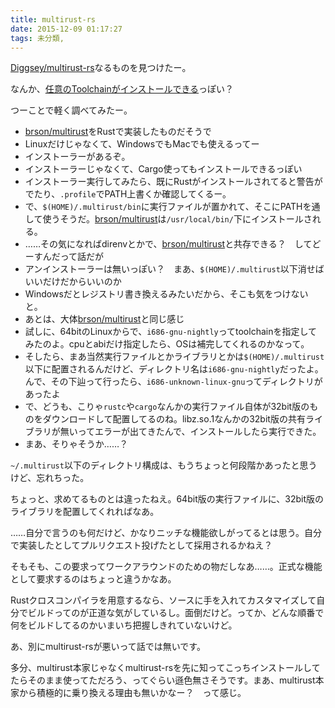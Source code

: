 ```yaml
---
title: multirust-rs
date: 2015-12-09 01:17:27
tags: 未分類, 
---
```

<a href="https://github.com/Diggsey/multirust-rs" target="_blank">Diggsey/multirust-rs</a>なるものを見つけたー。

なんか、<a href="https://github.com/Diggsey/multirust-rs#toolchain-names" target="_blank">任意のToolchainがインストールできる</a>っぽい？

つーことで軽く調べてみたー。

<ul><li><a href="https://github.com/brson/multirust" target="_blank">brson/multirust</a>をRustで実装したものだそうで</li>
<li>Linuxだけじゃなくて、WindowsでもMacでも使えるってー</li>
<li>インストーラーがあるぞ。</li>
<li>インストーラーじゃなくて、Cargo使ってもインストールできるっぽい</li>
<li>インストーラー実行してみたら、既にRustがインストールされてると警告がでたり、<code>.profile</code>でPATH上書くか確認してくるー。</li>
<li>で、<code>$(HOME)/.multirust/bin</code>に実行ファイルが置かれて、そこにPATHを通して使うそうだ。<a href="https://github.com/brson/multirust" target="_blank">brson/multirust</a>は<code>/usr/local/bin/</code>下にインストールされる。</li>
<li>……その気になればdirenvとかで、<a href="https://github.com/brson/multirust" target="_blank">brson/multirust</a>と共存できる？　してどーすんだって話だが</li>
<li>アンインストーラーは無いっぽい？　まあ、<code>$(HOME)/.multirust</code>以下消せばいいだけだからいいのか</li>
<li>Windowsだとレジストリ書き換えるみたいだから、そこも気をつけないと。</li>
<li>あとは、大体<a href="https://github.com/brson/multirust" target="_blank">brson/multirust</a>と同じ感じ</li>
<li>試しに、64bitのLinuxからで、<code>i686-gnu-nightly</code>ってtoolchainを指定してみたのよ。cpuとabiだけ指定したら、OSは補完してくれるのかなって。</li>
<li>そしたら、まあ当然実行ファイルとかライブラリとかは<code>$(HOME)/.multirust</code>以下に配置されるんだけど、ディレクトリ名は<code>i686-gnu-nightly</code>だったよ。んで、その下辿って行ったら、<code>i686-unknown-linux-gnu</code>ってディレクトリがあったよ</li>
<li>で、どうも、こりゃ<code>rustc</code>や<code>cargo</code>なんかの実行ファイル自体が32bit版のものをダウンロードして配置してるのね。libz.so.1なんかの32bit版の共有ライブラリが無いってエラーが出てきたんで、インストールしたら実行できた。</li>
<li>まあ、そりゃそうか……？</li></ul>

<code>~/.multirust</code>以下のディレクトリ構成は、もうちょっと何段階かあったと思うけど、忘れちった。

ちょっと、求めてるものとは違ったねえ。64bit版の実行ファイルに、32bit版のライブラリを配置してくれればなあ。

……自分で言うのも何だけど、かなりニッチな機能欲しがってるとは思う。自分で実装したとしてプルリクエスト投げたとして採用されるかねえ？

そもそも、この要求ってワークアラウンドのための物だしなあ……。正式な機能として要求するのはちょっと違うかなあ。

Rustクロスコンパイラを用意するなら、ソースに手を入れてカスタマイズして自分でビルドってのが正道な気がしているし。面倒だけど。ってか、どんな順番で何をビルドしてるのかいまいち把握しきれていないけど。

あ、別にmultirust-rsが悪いって話では無いです。

多分、multirust本家じゃなくmultirust-rsを先に知ってこっちインストールしてたらそのまま使ってただろう、ってぐらい遜色無さそうです。まあ、multirust本家から積極的に乗り換える理由も無いかなー？　って感じ。